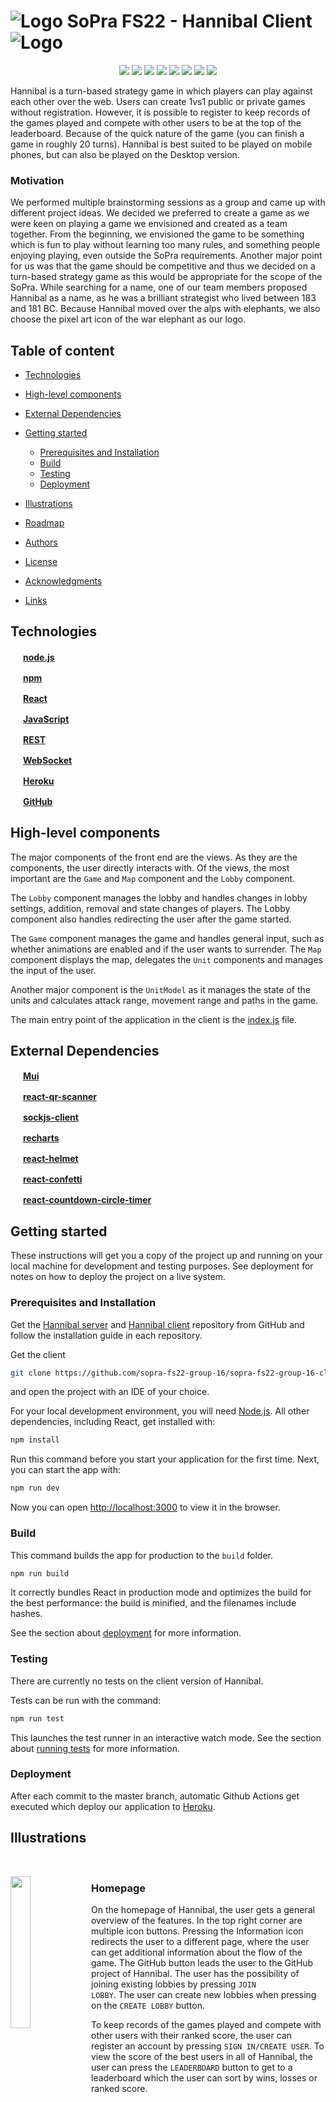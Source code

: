 # ![Logo](https://github.com/sopra-fs22-group-16/sopra-fs22-group-16-client/blob/ReadMe-media/images/logo/war_elephant_purple.png) SoPra FS22 - Hannibal Client ![Logo](https://github.com/sopra-fs22-group-16/sopra-fs22-group-16-client/blob/ReadMe-media/images/logo/war_elephant_purple_left.png)

<p align="center">
	<img src="https://img.shields.io/github/issues-raw/sopra-fs22-group-16/sopra-fs22-group-16-client"/>
	<img src="https://img.shields.io/github/milestones/progress/sopra-fs22-group-16/sopra-fs22-group-16-client/2"/>
	<img src="https://img.shields.io/github/milestones/progress/sopra-fs22-group-16/sopra-fs22-group-16-client/3"/>
	<img src="https://img.shields.io/github/milestones/progress/sopra-fs22-group-16/sopra-fs22-group-16-client/4"/>
	<img src="https://sonarcloud.io/api/project_badges/measure?project=sopra-fs22-group-16_sopra-fs22-hannibal-client&metric=bugs"/>
	<img src="https://sonarcloud.io/api/project_badges/measure?project=sopra-fs22-group-16_sopra-fs22-hannibal-client&metric=vulnerabilities"/>
	<img src="https://sonarcloud.io/api/project_badges/measure?project=sopra-fs22-group-16_sopra-fs22-hannibal-client&metric=code_smells"/>
	<img src="https://img.shields.io/github/license/sopra-fs22-group-16/sopra-fs22-group-16-client"/>
</p>

Hannibal is a turn-based strategy game in which players can play against each other over the web. Users can create 1vs1 public or private games without registration. However, it is possible to register to keep records of the games played and compete with other users to be at the top of the leaderboard. Because of the quick nature of the game (you can finish a game in roughly 20 turns). Hannibal is best suited to be played on mobile phones, but can also be played on the Desktop version.  

### Motivation
We performed multiple brainstorming sessions as a group and came up with different project ideas. We decided we preferred to create a game as we were keen on playing a game we envisioned and created as a team together. From the beginning, we envisioned the game to be something which is fun to play without learning too many rules, and something people enjoying playing, even outside the SoPra requirements. Another major point for us was that the game should be competitive and thus we decided on a turn-based strategy game as this would be appropriate for the scope of the SoPra. While searching for a name, one of our team members proposed Hannibal as a name, as he was a brilliant strategist who lived between 183 and 181 BC. Because Hannibal moved over the alps with elephants, we also choose the pixel art icon of the war elephant as our logo.


## Table of content

- [Technologies](#technologies)
- [High-level components](#high-level-components)
- [External Dependencies](#external-dependencies)
- [Getting started](#getting-started)
    - [Prerequisites and Installation](#prerequisites-and-installation)
	- [Build](#build)
	- [Testing](#testing)
	- [Deployment](#deployment)

- [Illustrations](#illustrations)
- [Roadmap](#roadmap)
- [Authors](#authors)
- [License](#license)
- [Acknowledgments](#acknowledgments)
- [Links](#links)

## Technologies

<img src="https://github.com/get-icon/geticon/blob/master/icons/nodejs-icon.svg" width="16" height="16" />   [**node.js**](https://www.npmjs.com) 	

<img src="https://github.com/get-icon/geticon/blob/master/icons/npm.svg" width="16" height="16" />   [**npm**](https://www.npmjs.com) 	

<img src="https://upload.wikimedia.org/wikipedia/commons/4/47/React.svg" width="16" height="16" />   [**React**](https://reactjs.org/) 	

<img src="https://upload.wikimedia.org/wikipedia/commons/9/99/Unofficial_JavaScript_logo_2.svg" width="16" height="16" /> [**JavaScript**](https://www.javascript.com/)	

<img src="https://user-images.githubusercontent.com/91155454/170842503-3a531289-1afc-4b9c-87c1-cc120d9229ce.svg" style='visibility:hidden;' width="16" height="16" /> [**REST**](https://en.wikipedia.org/wiki/Representational_state_transfer) 

<img src="https://user-images.githubusercontent.com/91155454/170843632-39007803-3026-4e48-bb78-93836a3ea771.png" style='visibility:hidden;' width="16" height="16" /> [**WebSocket**](https://en.wikipedia.org/wiki/WebSocket)

<img src="https://github.com/get-icon/geticon/blob/master/icons/heroku-icon.svg" width="16" height="16" /> [**Heroku**](https://www.heroku.com/)		

<img src="https://github.com/get-icon/geticon/blob/master/icons/github-icon.svg" width="16" height="16" /> [**GitHub**](https://github.com/)	

## High-level components

The major components of the front end are the views. As they are the components, the user directly interacts with. Of the views, the most important are the `Game` and `Map` component and the `Lobby` component.

The `Lobby` component manages the lobby and handles changes in lobby settings, addition, removal and state changes of players. The Lobby component also handles redirecting the user after the game started.

The `Game` component manages the game and handles general input, such as whether animations are enabled and if the user wants to surrender. The `Map` component displays the map, delegates the `Unit` components and manages the input of the user.

Another major component is the `UnitModel` as it manages the state of the units and calculates attack range, movement range and paths in the game.

The main entry point of the application in the client is the [index.js](https://github.com/sopra-fs22-group-16/sopra-fs22-group-16-client/blob/master/src/index.js) file.

## External Dependencies

<img src="https://github.com/get-icon/geticon/blob/master/icons/material-ui.svg" width="16" height="16" /> [**Mui**](https://mui.com/)		

<img src="https://user-images.githubusercontent.com/91155454/170842620-fd6f8352-6f42-41c2-b35a-6c7157cc2727.svg" width="16" height="16" /> [**react-qr-scanner**](https://www.npmjs.com/package/react-qr-scanner)

<img src="https://user-images.githubusercontent.com/91155454/170842854-9efaadbf-2d09-49c7-a738-d19fe8f9a257.png" width="16" height="16" /> [**sockjs-client**](https://www.npmjs.com/package/sockjs-client)	

<img src="https://avatars.githubusercontent.com/u/13690587?s=200&v=4" width="16" height="16" /> [**recharts**](https://github.com/recharts/recharts)	

<img src="https://avatars.githubusercontent.com/u/1261928?s=200&v=4" width="16" height="16" /> [**react-helmet**](https://github.com/nfl/react-helmet)	

<img src="https://avatars.githubusercontent.com/u/297461?v=4" width="16" height="16" /> [**react-confetti**](https://github.com/alampros/react-confetti)	

<img src="https://avatars.githubusercontent.com/u/10707142?v=4" width="16" height="16" /> [**react-countdown-circle-timer**](https://github.com/vydimitrov/react-countdown-circle-timer)	

## Getting started
<p>
These instructions will get you a copy of the project up and running on your local machine for development and testing purposes. See deployment for notes on how to deploy the project on a live system.
</p>

### Prerequisites and Installation
Get the [Hannibal server](https://github.com/sopra-fs22-group-16/sopra-fs22-group-16-server) and [Hannibal client](https://github.com/sopra-fs22-group-16/sopra-fs22-group-16-client) repository from GitHub and follow the installation guide in each repository.

Get the client

```bash
git clone https://github.com/sopra-fs22-group-16/sopra-fs22-group-16-client.git
```

and open the project with an IDE of your choice.

For your local development environment, you will need [Node.js](https://nodejs.org). All other dependencies, including React, get installed with:

```bash
npm install
```

Run this command before you start your application for the first time. Next, you can start the app with:

```bash
npm run dev
```

Now you can open [http://localhost:3000](http://localhost:3000) to view it in the browser.

### Build
This command builds the app for production to the `build` folder.
```bash
npm run build
```
It correctly bundles React in production mode and optimizes the build for the best performance: the build is minified, and the filenames include hashes.<br>

See the section about [deployment](https://facebook.github.io/create-react-app/docs/deployment) for more information.

### Testing
There are currently no tests on the client version of Hannibal.

Tests can be run with the command:  
```bash
npm run test
```

This launches the test runner in an interactive watch mode. 
See the section about [running tests](https://facebook.github.io/create-react-app/docs/running-tests) for more information.


### Deployment
After each commit to the master branch, automatic Github Actions get executed which deploy our application to [Heroku](https://www.heroku.com/).

## Illustrations

<br clear="both"/>

<p>

<img align="left" width="25%" src="https://github.com/sopra-fs22-group-16/sopra-fs22-group-16-client/blob/ReadMe-media/images/Illustrations/Homepage.png">
	
	
### Homepage

On the homepage of Hannibal, the user gets a general overview of the features. In the top right corner are multiple icon buttons. Pressing the Information icon redirects the user to a different page, where the user can get additional information about the flow of the game. The GitHub button leads the user to the GitHub project of Hannibal. The user has the possibility of joining existing lobbies by pressing <code>JOIN LOBBY</code>. The user can create new lobbies when pressing on the <code>CREATE LOBBY</code> button.

To keep records of the games played and compete with other users with their ranked score, the user can register an account by pressing <code>SIGN IN/CREATE USER</code>. To view the score of the best users in all of Hannibal, the user can press the <code>LEADERBOARD</code> button to get to a leaderboard which the user can sort by wins, losses or ranked score.

</p>	
	
<br clear="both"/>

<br>

<br>

<p>

<img align="left" width="25%" src="https://github.com/sopra-fs22-group-16/sopra-fs22-group-16-client/blob/ReadMe-media/images/Illustrations/CreateLobby.png">

<img align="right" width="25%" src="https://github.com/sopra-fs22-group-16/sopra-fs22-group-16-client/blob/ReadMe-media/images/Illustrations/PublicLobbies.png">

### Creating and joining a lobby

After pressing <code>CREATE LOBBY</code> the user is presented with a form where he can specify the name, the type and the visibility of the lobby. In game of type Ranked, the registered users compete against each other and in the end the wins, losses and ranked score get updated. With the option visibility, the user can decide if the lobby gets added to the list of public lobbies. 


After pressing <code>JOIN LOBBY</code> the user is presented with a list of public lobbies. The name, type, number of players and type of the lobby is indicated. The user can join the lobby if the user is eligible for the lobby by pressing on it.
	
If the user wants to join a specifig lobby, they can press <code>JOIN A LOBBY BY CODE</code>.
	
Additionally, the user can return to the home screen by pressing <code>RETURN HOME</code>.
	
</p>
	
<br clear="right"/>

<br>

<p>

<img align="left" width="25%" src="https://github.com/sopra-fs22-group-16/sopra-fs22-group-16-client/blob/ReadMe-media/images/Illustrations/JoinLobbyByCode.png">

<img align="right" width="25%" src="https://github.com/sopra-fs22-group-16/sopra-fs22-group-16-client/blob/ReadMe-media/images/Illustrations/JoinLobbyByQRCode.png">

### Joining a lobby by code
	
After pressing <code>JOIN A LOBBY BY CODE</code> the user gets presented with an inputfield where, the user can input a lobbycode. The user can validate the code by pressing <code>VALIDATE CODE</code>. 

Additianally, the user can press <code>Join using a QR code instead</code> to get the possibility to join a lobby by scanning a QR code.

The user can return to the list of public lobbies or the homepage by using the two buttons below.
	
</p>
	
<br clear="right"/>

<br>

<p>

<img align="left"  width="25%" src="https://github.com/sopra-fs22-group-16/sopra-fs22-group-16-client/blob/ReadMe-media/images/Illustrations/Lobby.png">

### Lobby
	
In the lobby, the user can see the current settings of the lobby. This includes the name (NAME), the visibility (ACCESS), the type (TYPE), the number of players and respectively the maximal number of players (PLAYERS) and the number of ready players (READY). Below the lobby information is a table with the players currently in the lobby. The name of the play, the team and ready status is stated in each table row. The user can change his name by selecting the input field and then pressing the yellow button on the left of it. The user can change his ready status by clicking on the checkbox in the user's row.

The host of the lobby has access to three additional views. He can access them via the blue links above the lobby information and below the player table. With the above link, he has the possibility of changing the lobby settings. The link below the player's table allows the host to see the invitation code or the QR code.
	
</p>
	
<br clear="both"/>
<br>

<p>

<img align="left"  width="25%" src="https://github.com/sopra-fs22-group-16/sopra-fs22-group-16-client/blob/ReadMe-media/images/Illustrations/StartOfGame.png">

<img align="right"  width="25%" src="https://github.com/sopra-fs22-group-16/sopra-fs22-group-16-client/blob/ReadMe-media/images/Illustrations/game.png">

### Game
	
In the game, at the start of each turn, the turn number and the name of the player whose name it is gets shown. After holding for a certain amount of time, the pop up vanishes. The user can then see the map. If it is the turn of the player, the units are marked. Animations can be disabled by clicking the button in the top left corner. The user can surrender by pressing the flag in the bottom left corner. The user can select a unit by clicking on it.
	
</p>
	
<br clear="both"/>

<br>

<p>

<img align="left"  width="25%" src="https://github.com/sopra-fs22-group-16/sopra-fs22-group-16-client/blob/ReadMe-media/images/Illustrations/MovementAndAttackRange.png">

<img align="right"  width="25%" src="https://github.com/sopra-fs22-group-16/sopra-fs22-group-16-client/blob/ReadMe-media/images/Illustrations/attack.png">

After the user selected a unit, the movement range is shown with the striped tile. The full attack range is shown with the framed tiles. If a hostile unit is inside the attack or movement range, the indicator below is colored red. The user can select a hostile unit in attack range and the estimated damage exchange is displayed in a pop up above the hostile unit. A dropdown shows where the user can select the actions to perform. There are further ways to perform actions with more precision. Please refer to the [info page of Hannibal](https://sopra-fs22-group-16-client.herokuapp.com/info) for more information.
	
</p>
	
<br clear="both"/>
<br>

<p>

<img align="left"  width="25%" src="https://github.com/sopra-fs22-group-16/sopra-fs22-group-16-client/blob/ReadMe-media/images/Illustrations/Victory.png">

<img align="right"  width="25%" src="https://github.com/sopra-fs22-group-16/sopra-fs22-group-16-client/blob/ReadMe-media/images/Illustrations/Defeat.png">

### End of game
	
After all units of a player got destroyed or one player surrendered, the victory or defeat view gets shown. The name of the user who won gets named again, and the winner gets showered in confetti. The user has the possibility to look at statistics about the game by pressing <code>STATISTICS</code>. If the user wants to play again, <code>PLAY AGAIN</code> leads the user back to the lobby, where the user can get ready again. If the user doesn’t want to play again, <code>RETURN HOME</code>, returns the user back to the home screen, and the user leaves the lobby automatically. 

</p>
	
<br clear="both"/>
<br>

<img align="left"  width="25%" src="https://github.com/sopra-fs22-group-16/sopra-fs22-group-16-client/blob/ReadMe-media/images/Illustrations/statisticsKPT.png">

<img align="right"  width="25%" src="https://github.com/sopra-fs22-group-16/sopra-fs22-group-16-client/blob/ReadMe-media/images/Illustrations/statisticsUPT.png">

### Statistics

To allow the players to learn from the game they just played. The user can look at two different graphs. In units per turn the user can see the number of unit each player had in each turn. In kills per turn the player sees the number of kills performed by each player in each turn. Like in the victory and defeat view the user can either play again with <code>PLAY AGAIN</code> or return back to the home screen with <code>RETURN HOME</code>

</p>
	
<br clear="both"/>
<br>

## Roadmap

<p align="center">
<img align="center" src="https://github.com/sopra-fs22-group-16/sopra-fs22-group-16-client/blob/ReadMe-media/images/Illustrations/Hannibalroadmap.png" width="50%"/>
</p>

## Authors

* **Luis Torrejón Machado**  - [luis-tm](https://github.com/luis-tm)
* **Paul Luley**  - [paolovic](https://github.com/paolovic)
* **Maria Korobeynikova** - [mkorob](https://github.com/mkorob)
* **Hilal Çomak** - [hilalcomak](https://github.com/hilalcomak)
* **Alessio Brazerol** - [apple00juice](https://github.com/apple00juice)

## License
This project is licensed under [GPLv3](https://www.gnu.org/licenses/gpl-3.0.en.html), which guarantees end users the freedoms to run, study, share and modify the software.

## Acknowledgments
* This project is based on the [SoPra FS22 - Client Template](https://github.com/HASEL-UZH/sopra-fs22-template-client)
* Thanks to **Melih Catal** - [melihcatal](https://github.com/melihcatal) who supported us as a Tutor and Scrum Master during this project.

## Links
* [Hannibal Client Website](https://sopra-fs22-group-16-client.herokuapp.com/)
* [Hannibal Server Website](https://sopra-fs22-group-16-server.herokuapp.com/)
* [SonarCloud](https://sonarcloud.io/organizations/sopra-fs22-group-16/projects)
* [Issue tracker](https://github.com/sopra-fs22-group-16/sopra-fs22-group-16-client/issues)

